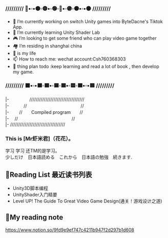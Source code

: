 ### ///////// 🔴▪▫▪🟠▫🟡▪▫🟢▫🔵▪▫🟣▫🟤▪▫▪⚫ /////////

- 🔭 I’m currently working on switch Unity games into ByteDacne's Tiktok App.
-  🌱 I’m currently learning Unity Shader Lab
-   🎮 I’m looking to get some friend who can play video game together
-    🏘  I’m residing in shanghai china
-    🏐  is my life 
-    📫 How to reach me: wechat account:Csh760368303
-    📅 thing plan todo :keep learning and read a lot of book , then develop my game. 
### ///////// ⬛▪▫▪🟫▫🟪▪▫🟦▫🟩▪▫🟨▫🟧▪▫▪🟥 ///////// 

|- 　 　　　//////////////////////////////////\
|-  　　　//　　　　　　　　　　　　//\
|-  　　//　　Compiled program　　//\
|-  　//　　　　　　　　　　　　//\
|-  //////////////////////////////////


### This is [Mr虾米君]（花花）。 
学习 学习 还TM的是学习。  
少しだけ　日本語読める　これから　日本語の勉強　続きます.

## 📕Reading List 最近读书列表
- Unity3D脚本编程
- UnityShader入门精要
- Level UP! The Guide To Great Video Game Design(通关！游戏设计之道)

## 📄My reading note
https://www.notion.so/9fd9e9ef747c4211b947f2d297b1d608

<!--
**csh760368303/csh760368303** is a ✨ _special_ ✨ repository because its `README.md` (this file) appears on your GitHub profile.

Here are some ideas to get you started:

- 🔭 I’m currently working on ...
- 🌱 I’m currently learning ...
- 👯 I’m looking to collaborate on ...
- 🤔 I’m looking for help with ...
- 💬 Ask me about ...
- 📫 How to reach me: ...
- 😄 Pronouns: ...
- ⚡ Fun fact: ...
-->
